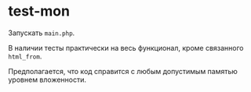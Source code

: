# test-mon

Запускать <code>main.php</code>.

В наличии тесты практически на весь функционал, кроме связанного <code>html_from</code>.

Предполагается, что код справится с любым допустимым памятью уровнем вложенности.
